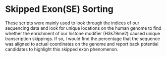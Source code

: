 # Skipped Exon(SE) Sorting
These scripts were mainly used to look through the indices of our sequencing data and look for unique locations on the human genome to find whether the enrichment of our histone modifier (H3k79me2) caused unique transcription skippings. If so, I would find the percentage that the sequence was aligned to actual coordinates on the genome and report back potential candidates to highlight this skipped exon phenomenon.
